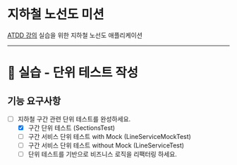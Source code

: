 # 지하철 노선도 미션
[ATDD 강의](https://edu.nextstep.camp/c/R89PYi5H) 실습을 위한 지하철 노선도 애플리케이션

---
# 🚀 실습 - 단위 테스트 작성

## 기능 요구사항
- [ ] 지하철 구간 관련 단위 테스트를 완성하세요.
  - [x] 구간 단위 테스트 (SectionsTest)
  - [ ] 구간 서비스 단위 테스트 with Mock (LineServiceMockTest)
  - [ ] 구간 서비스 단위 테스트 without Mock (LineServiceTest)
  - [ ] 단위 테스트를 기반으로 비즈니스 로직을 리팩터링 하세요.
